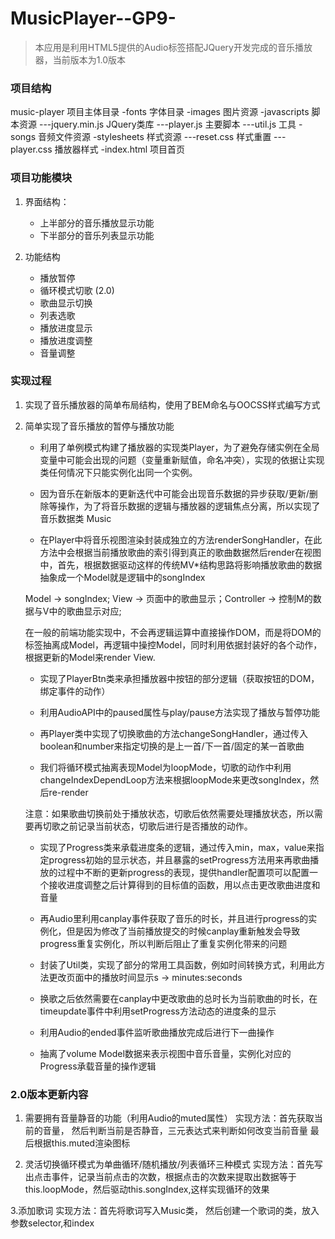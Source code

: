 
# MusicPlayer--GP9-
> 本应用是利用HTML5提供的Audio标签搭配JQuery开发完成的音乐播放器，当前版本为1.0版本

### 项目结构
music-player  项目主体目录
-fonts 字体目录
-images 图片资源
-javascripts 脚本资源
---jquery.min.js JQuery类库
---player.js 主要脚本
---util.js  工具
-songs 音频文件资源
-stylesheets 样式资源
---reset.css 样式重置
---player.css 播放器样式
-index.html 项目首页

### 项目功能模块

1. 界面结构：

    * 上半部分的音乐播放显示功能
    * 下半部分的音乐列表显示功能

2. 功能结构

    * 播放暂停
    * 循环模式切歌 (2.0)
    * 歌曲显示切换
    * 列表选歌
    * 播放进度显示
    * 播放进度调整
    * 音量调整

### 实现过程

1. 实现了音乐播放器的简单布局结构，使用了BEM命名与OOCSS样式编写方式

2. 简单实现了音乐播放的暂停与播放功能

    * 利用了单例模式构建了播放器的实现类Player，为了避免存储实例在全局变量中可能会出现的问题（变量重新赋值，命名冲突），实现的依据让实现类任何情况下只能实例化出同一个实例。

    * 因为音乐在新版本的更新迭代中可能会出现音乐数据的异步获取/更新/删除等操作，为了将音乐数据的逻辑与播放器的逻辑焦点分离，所以实现了音乐数据类 Music

    * 在Player中将音乐视图渲染封装成独立的方法renderSongHandler，在此方法中会根据当前播放歌曲的索引得到真正的歌曲数据然后render在视图中，首先，根据数据驱动这样的传统MV*结构思路将影响播放歌曲的数据抽象成一个Model就是逻辑中的songIndex

    Model -> songIndex; View -> 页面中的歌曲显示；Controller -> 控制M的数据与V中的歌曲显示对应;

    在一般的前端功能实现中，不会再逻辑运算中直接操作DOM，而是将DOM的标签抽离成Model，再逻辑中操控Model，同时利用依据封装好的各个动作，根据更新的Model来render View.

    * 实现了PlayerBtn类来承担播放器中按钮的部分逻辑（获取按钮的DOM，绑定事件的动作）

    * 利用AudioAPI中的paused属性与play/pause方法实现了播放与暂停功能

    * 再Player类中实现了切换歌曲的方法changeSongHandler，通过传入boolean和number来指定切换的是上一首/下一首/固定的某一首歌曲
    
    * 我们将循环模式抽离表现Model为loopMode，切歌的动作中利用changeIndexDependLoop方法来根据loopMode来更改songIndex，然后re-render

    注意：如果歌曲切换前处于播放状态，切歌后依然需要处理播放状态，所以需要再切歌之前记录当前状态，切歌后进行是否播放的动作。

    * 实现了Progress类来承载进度条的逻辑，通过传入min，max，value来指定progress初始的显示状态，并且暴露的setProgress方法用来再歌曲播放的过程中不断的更新progress的表现，提供handler配置项可以配置一个接收进度调整之后计算得到的目标值的函数，用以点击更改歌曲进度和音量

    * 再Audio里利用canplay事件获取了音乐的时长，并且进行progress的实例化，但是因为修改了当前播放提交的时候canplay重新触发会导致progress重复实例化，所以判断后阻止了重复实例化带来的问题

    * 封装了Util类，实现了部分的常用工具函数，例如时间转换方式，利用此方法更改页面中的播放时间显示s -> minutes:seconds

    * 换歌之后依然需要在canplay中更改歌曲的总时长为当前歌曲的时长，在timeupdate事件中利用setProgress方法动态的进度条的显示

    * 利用Audio的ended事件监听歌曲播放完成后进行下一曲操作

    * 抽离了volume Model数据来表示视图中音乐音量，实例化对应的Progress承载音量的操作逻辑

### 2.0版本更新内容

1. 需要拥有音量静音的功能（利用Audio的muted属性）
实现方法：首先获取当前的音量，
然后判断当前是否静音，三元表达式来判断如何改变当前音量
最后根据this.muted渲染图标

2. 灵活切换循环模式为单曲循环/随机播放/列表循环三种模式
实现方法：首先写出点击事件，记录当前点击的次数，根据点击的次数来提取出数据等于this.loopMode，然后驱动this.songIndex,这样实现循环的效果

3.添加歌词
实现方法：首先将歌词写入Music类，
然后创建一个歌词的类，放入参数selector,和index

    








